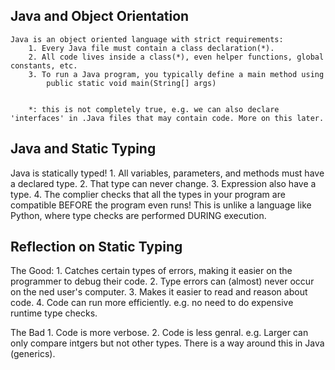 Java and Object Orientation
------------------------------
	Java is an object oriented language with strict requirements:
		1. Every Java file must contain a class declaration(*).
		2. All code lives inside a class(*), even helper functions, global constants, etc.
		3. To run a Java program, you typically define a main method using
			public static void main(String[] args)


		*: this is not completely true, e.g. we can also declare 'interfaces' in .Java files that may contain code. More on this later.


Java and Static Typing
-----------------------------
Java is statically typed!
	1. All variables, parameters, and methods must have a declared type.
	2. That type can never change.
	3. Expression also have a type.
	4. The complier checks that all the types in your program are compatible BEFORE the program even runs!
		This is unlike a language like Python, where type checks are performed DURING execution.


Reflection on Static Typing
------------------------------
The Good:
	1. Catches certain types of errors, making it easier on the programmer to debug their code.
	2. Type errors can (almost) never occur on the ned user's computer.
	3. Makes it easier to read and reason about code.
	4. Code can run more efficiently. e.g. no need to do expensive runtime type checks.

The Bad
	1. Code is more verbose.
	2. Code is less genral. e.g. Larger can only compare intgers but not other types.
		There is a way around this in Java (generics).